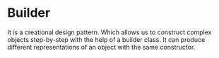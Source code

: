 # Builder

It is a creational design pattern. Which allows us to construct complex objects step-by-step with the help of a builder
class. It can produce different representations of an object with the same constructor.


